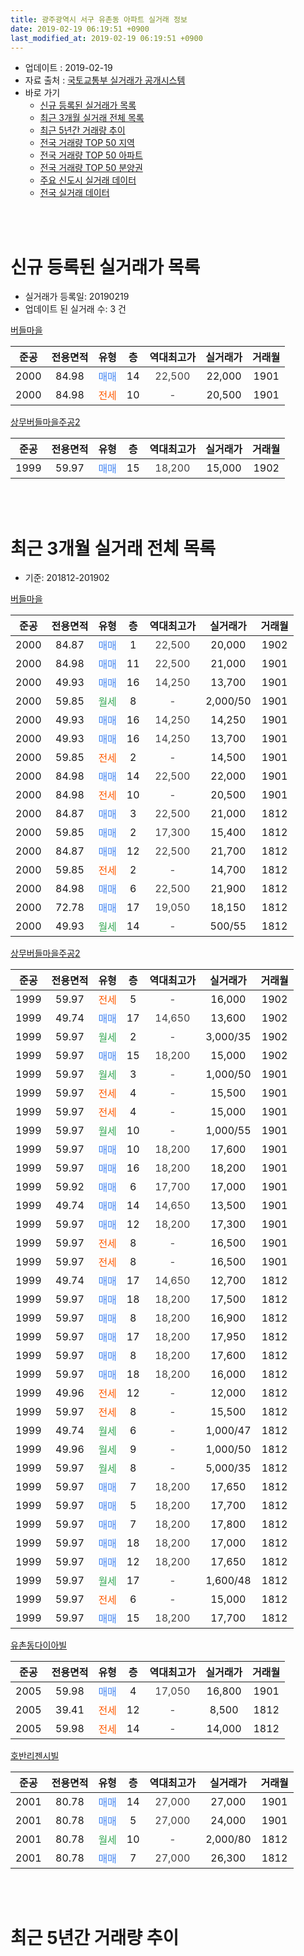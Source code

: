 ```yaml
---
title: 광주광역시 서구 유촌동 아파트 실거래 정보
date: 2019-02-19 06:19:51 +0900
last_modified_at: 2019-02-19 06:19:51 +0900
---
```


* 업데이트 : 2019-02-19
* 자료 출처 : [국토교통부 실거래가 공개시스템](http://rt.molit.go.kr)
* 바로 가기
    * [신규 등록된 실거래가 목록](#신규-등록된-실거래가-목록)
    * [최근 3개월 실거래 전체 목록](#최근-3개월-실거래-전체-목록)
    * [최근 5년간 거래량 추이](#최근-5년간-거래량-추이)
    * [전국 거래량 TOP 50 지역](https://ayogom.github.io/apt-trade-info/최근-3개월-전국에서-가장-거래가-많이-발생한-지역)
    * [전국 거래량 TOP 50 아파트](https://ayogom.github.io/apt-trade-info/최근-3개월-전국에서-가장-거래가-많이-발생한-아파트)
    * [전국 거래량 TOP 50 분양권](https://ayogom.github.io/apt-trade-info/최근-3개월-전국에서-가장-거래가-많이-발생한-분양권)
    * [주요 신도시 실거래 데이터](https://ayogom.github.io/apt-trade-info/주요-신도시)
    * [전국 실거래 데이터](https://ayogom.github.io/apt-trade-info/전국)
<br>
 
<br>

# 신규 등록된 실거래가 목록
* 실거래가 등록일: 20190219
* 업데이트 된 실거래 수: 3 건


[버들마을](https://search.naver.com/search.naver?query=%EA%B4%91%EC%A3%BC%EA%B4%91%EC%97%AD%EC%8B%9C+%EC%84%9C%EA%B5%AC+%EC%9C%A0%EC%B4%8C%EB%8F%99+%EB%B2%84%EB%93%A4%EB%A7%88%EC%9D%84)

|준공|전용면적|유형|층|역대최고가|실거래가|거래월|
|:---:|:---:|:---:|:---:|:---:|:---:|:---:|
|2000|84.98|<span style="color:#4285f3">매매</span>|14|<span style="color:#444444">22,500</span>|22,000|1901|
|2000|84.98|<span style="color:#ff5a00">전세</span>|10|<span style="color:#444444">-</span>|20,500|1901|

[상무버들마을주공2](https://search.naver.com/search.naver?query=%EA%B4%91%EC%A3%BC%EA%B4%91%EC%97%AD%EC%8B%9C+%EC%84%9C%EA%B5%AC+%EC%9C%A0%EC%B4%8C%EB%8F%99+%EC%83%81%EB%AC%B4%EB%B2%84%EB%93%A4%EB%A7%88%EC%9D%84%EC%A3%BC%EA%B3%B52)

|준공|전용면적|유형|층|역대최고가|실거래가|거래월|
|:---:|:---:|:---:|:---:|:---:|:---:|:---:|
|1999|59.97|<span style="color:#4285f3">매매</span>|15|<span style="color:#444444">18,200</span>|15,000|1902|


<br>
 
<br>

# 최근 3개월 실거래 전체 목록
* 기준: 201812-201902


[버들마을](https://search.naver.com/search.naver?query=%EA%B4%91%EC%A3%BC%EA%B4%91%EC%97%AD%EC%8B%9C+%EC%84%9C%EA%B5%AC+%EC%9C%A0%EC%B4%8C%EB%8F%99+%EB%B2%84%EB%93%A4%EB%A7%88%EC%9D%84)

|준공|전용면적|유형|층|역대최고가|실거래가|거래월|
|:---:|:---:|:---:|:---:|:---:|:---:|:---:|
|2000|84.87|<span style="color:#4285f3">매매</span>|1|<span style="color:#444444">22,500</span>|20,000|1902|
|2000|84.98|<span style="color:#4285f3">매매</span>|11|<span style="color:#444444">22,500</span>|21,000|1901|
|2000|49.93|<span style="color:#4285f3">매매</span>|16|<span style="color:#444444">14,250</span>|13,700|1901|
|2000|59.85|<span style="color:#34a853">월세</span>|8|<span style="color:#444444">-</span>|2,000/50|1901|
|2000|49.93|<span style="color:#4285f3">매매</span>|16|<span style="color:#444444">14,250</span>|14,250|1901|
|2000|49.93|<span style="color:#4285f3">매매</span>|16|<span style="color:#444444">14,250</span>|13,700|1901|
|2000|59.85|<span style="color:#ff5a00">전세</span>|2|<span style="color:#444444">-</span>|14,500|1901|
|2000|84.98|<span style="color:#4285f3">매매</span>|14|<span style="color:#444444">22,500</span>|22,000|1901|
|2000|84.98|<span style="color:#ff5a00">전세</span>|10|<span style="color:#444444">-</span>|20,500|1901|
|2000|84.87|<span style="color:#4285f3">매매</span>|3|<span style="color:#444444">22,500</span>|21,000|1812|
|2000|59.85|<span style="color:#4285f3">매매</span>|2|<span style="color:#444444">17,300</span>|15,400|1812|
|2000|84.87|<span style="color:#4285f3">매매</span>|12|<span style="color:#444444">22,500</span>|21,700|1812|
|2000|59.85|<span style="color:#ff5a00">전세</span>|2|<span style="color:#444444">-</span>|14,700|1812|
|2000|84.98|<span style="color:#4285f3">매매</span>|6|<span style="color:#444444">22,500</span>|21,900|1812|
|2000|72.78|<span style="color:#4285f3">매매</span>|17|<span style="color:#444444">19,050</span>|18,150|1812|
|2000|49.93|<span style="color:#34a853">월세</span>|14|<span style="color:#444444">-</span>|500/55|1812|

[상무버들마을주공2](https://search.naver.com/search.naver?query=%EA%B4%91%EC%A3%BC%EA%B4%91%EC%97%AD%EC%8B%9C+%EC%84%9C%EA%B5%AC+%EC%9C%A0%EC%B4%8C%EB%8F%99+%EC%83%81%EB%AC%B4%EB%B2%84%EB%93%A4%EB%A7%88%EC%9D%84%EC%A3%BC%EA%B3%B52)

|준공|전용면적|유형|층|역대최고가|실거래가|거래월|
|:---:|:---:|:---:|:---:|:---:|:---:|:---:|
|1999|59.97|<span style="color:#ff5a00">전세</span>|5|<span style="color:#444444">-</span>|16,000|1902|
|1999|49.74|<span style="color:#4285f3">매매</span>|17|<span style="color:#444444">14,650</span>|13,600|1902|
|1999|59.97|<span style="color:#34a853">월세</span>|2|<span style="color:#444444">-</span>|3,000/35|1902|
|1999|59.97|<span style="color:#4285f3">매매</span>|15|<span style="color:#444444">18,200</span>|15,000|1902|
|1999|59.97|<span style="color:#34a853">월세</span>|3|<span style="color:#444444">-</span>|1,000/50|1901|
|1999|59.97|<span style="color:#ff5a00">전세</span>|4|<span style="color:#444444">-</span>|15,500|1901|
|1999|59.97|<span style="color:#ff5a00">전세</span>|4|<span style="color:#444444">-</span>|15,000|1901|
|1999|59.97|<span style="color:#34a853">월세</span>|10|<span style="color:#444444">-</span>|1,000/55|1901|
|1999|59.97|<span style="color:#4285f3">매매</span>|10|<span style="color:#444444">18,200</span>|17,600|1901|
|1999|59.97|<span style="color:#4285f3">매매</span>|16|<span style="color:#444444">18,200</span>|18,200|1901|
|1999|59.92|<span style="color:#4285f3">매매</span>|6|<span style="color:#444444">17,700</span>|17,000|1901|
|1999|49.74|<span style="color:#4285f3">매매</span>|14|<span style="color:#444444">14,650</span>|13,500|1901|
|1999|59.97|<span style="color:#4285f3">매매</span>|12|<span style="color:#444444">18,200</span>|17,300|1901|
|1999|59.97|<span style="color:#ff5a00">전세</span>|8|<span style="color:#444444">-</span>|16,500|1901|
|1999|59.97|<span style="color:#ff5a00">전세</span>|8|<span style="color:#444444">-</span>|16,500|1901|
|1999|49.74|<span style="color:#4285f3">매매</span>|17|<span style="color:#444444">14,650</span>|12,700|1812|
|1999|59.97|<span style="color:#4285f3">매매</span>|18|<span style="color:#444444">18,200</span>|17,500|1812|
|1999|59.97|<span style="color:#4285f3">매매</span>|8|<span style="color:#444444">18,200</span>|16,900|1812|
|1999|59.97|<span style="color:#4285f3">매매</span>|17|<span style="color:#444444">18,200</span>|17,950|1812|
|1999|59.97|<span style="color:#4285f3">매매</span>|8|<span style="color:#444444">18,200</span>|17,600|1812|
|1999|59.97|<span style="color:#4285f3">매매</span>|18|<span style="color:#444444">18,200</span>|16,000|1812|
|1999|49.96|<span style="color:#ff5a00">전세</span>|12|<span style="color:#444444">-</span>|12,000|1812|
|1999|59.97|<span style="color:#ff5a00">전세</span>|8|<span style="color:#444444">-</span>|15,500|1812|
|1999|49.74|<span style="color:#34a853">월세</span>|6|<span style="color:#444444">-</span>|1,000/47|1812|
|1999|49.96|<span style="color:#34a853">월세</span>|9|<span style="color:#444444">-</span>|1,000/50|1812|
|1999|59.97|<span style="color:#34a853">월세</span>|8|<span style="color:#444444">-</span>|5,000/35|1812|
|1999|59.97|<span style="color:#4285f3">매매</span>|7|<span style="color:#444444">18,200</span>|17,650|1812|
|1999|59.97|<span style="color:#4285f3">매매</span>|5|<span style="color:#444444">18,200</span>|17,700|1812|
|1999|59.97|<span style="color:#4285f3">매매</span>|7|<span style="color:#444444">18,200</span>|17,800|1812|
|1999|59.97|<span style="color:#4285f3">매매</span>|18|<span style="color:#444444">18,200</span>|17,000|1812|
|1999|59.97|<span style="color:#4285f3">매매</span>|12|<span style="color:#444444">18,200</span>|17,650|1812|
|1999|59.97|<span style="color:#34a853">월세</span>|17|<span style="color:#444444">-</span>|1,600/48|1812|
|1999|59.97|<span style="color:#ff5a00">전세</span>|6|<span style="color:#444444">-</span>|15,000|1812|
|1999|59.97|<span style="color:#4285f3">매매</span>|15|<span style="color:#444444">18,200</span>|17,700|1812|


<script async src="//pagead2.googlesyndication.com/pagead/js/adsbygoogle.js"></script>
<!-- 기본 -->
<ins class="adsbygoogle"
     style="display:block"
     data-ad-client="ca-pub-2446590836940007"
     data-ad-slot="1659523306"
     data-ad-format="auto"
     data-full-width-responsive="true"></ins>
<script>
(adsbygoogle = window.adsbygoogle || []).push({});
</script>


[유촌동다이아빌](https://search.naver.com/search.naver?query=%EA%B4%91%EC%A3%BC%EA%B4%91%EC%97%AD%EC%8B%9C+%EC%84%9C%EA%B5%AC+%EC%9C%A0%EC%B4%8C%EB%8F%99+%EC%9C%A0%EC%B4%8C%EB%8F%99%EB%8B%A4%EC%9D%B4%EC%95%84%EB%B9%8C)

|준공|전용면적|유형|층|역대최고가|실거래가|거래월|
|:---:|:---:|:---:|:---:|:---:|:---:|:---:|
|2005|59.98|<span style="color:#4285f3">매매</span>|4|<span style="color:#444444">17,050</span>|16,800|1901|
|2005|39.41|<span style="color:#ff5a00">전세</span>|12|<span style="color:#444444">-</span>|8,500|1812|
|2005|59.98|<span style="color:#ff5a00">전세</span>|14|<span style="color:#444444">-</span>|14,000|1812|

[호반리젠시빌](https://search.naver.com/search.naver?query=%EA%B4%91%EC%A3%BC%EA%B4%91%EC%97%AD%EC%8B%9C+%EC%84%9C%EA%B5%AC+%EC%9C%A0%EC%B4%8C%EB%8F%99+%ED%98%B8%EB%B0%98%EB%A6%AC%EC%A0%A0%EC%8B%9C%EB%B9%8C)

|준공|전용면적|유형|층|역대최고가|실거래가|거래월|
|:---:|:---:|:---:|:---:|:---:|:---:|:---:|
|2001|80.78|<span style="color:#4285f3">매매</span>|14|<span style="color:#444444">27,000</span>|27,000|1901|
|2001|80.78|<span style="color:#4285f3">매매</span>|5|<span style="color:#444444">27,000</span>|24,000|1901|
|2001|80.78|<span style="color:#34a853">월세</span>|10|<span style="color:#444444">-</span>|2,000/80|1812|
|2001|80.78|<span style="color:#4285f3">매매</span>|7|<span style="color:#444444">27,000</span>|26,300|1812|


<br>
 
<br>

# 최근 5년간 거래량 추이


<div style="width:100%;">
    <canvas id="deal_progress" height="200"></canvas>
</div>

<script>
new Chart(document.getElementById("deal_progress"), {
    type: 'line',
    data: {
        labels: ['201402','201403','201404','201405','201406','201407','201408','201409','201410','201411','201412','201501','201502','201503','201504','201505','201506','201507','201508','201509','201510','201511','201512','201601','201602','201603','201604','201605','201606','201607','201608','201609','201610','201611','201612','201701','201702','201703','201704','201705','201706','201707','201708','201709','201710','201711','201712','201801','201802','201803','201804','201805','201806','201807','201808','201809','201810','201811','201812','201901','201902'],
        datasets: [{
            label: '매매',
            pointRadius: 1,
            data: [29, 20, 19, 10, 9, 16, 14, 20, 16, 10, 9, 25, 18, 31, 25, 10, 13, 11, 19, 20, 22, 14, 15, 9, 11, 10, 15, 12, 21, 17, 16, 19, 26, 15, 13, 10, 13, 9, 12, 22, 23, 11, 13, 19, 17, 19, 14, 15, 15, 27, 19, 18, 19, 12, 24, 34, 32, 16, 18, 13, 3],
            borderColor: "rgba(255, 201, 14, 1)",
            backgroundColor: "rgba(255, 201, 14, 0.5)",
            fill: false,
            lineTension: 0
        },{
            label: '전월세',
            pointRadius: 1,
            data: [11, 11, 9, 4, 7, 3, 7, 7, 4, 9, 7, 11, 6, 9, 3, 3, 7, 4, 11, 5, 11, 12, 9, 6, 7, 11, 6, 12, 9, 7, 9, 8, 8, 7, 5, 11, 9, 8, 9, 5, 8, 8, 9, 8, 9, 6, 2, 10, 7, 6, 8, 7, 6, 6, 13, 5, 10, 7, 12, 9, 2],
            borderColor: "rgba(0, 141, 185, 1)",
            backgroundColor: "rgba(0, 141, 185, 0.5)",
            fill: false,
            lineTension: 0
        }
        ]
    },
    options: {
        responsive: true,
        title: {
            display: false
        },
        tooltips: {
            mode: 'index',
            intersect: false
        },
        hover: {
            mode: 'nearest',
            intersect: true
        },
        scales: {
            xAxes: [{
                display: true,
                scaleLabel: {
                    display: true,
                    labelString: '년/월'
                }
            }],
            yAxes: [{
                display: true,
                ticks: {
                    suggestedMin: 0,
                },
                scaleLabel: {
                    display: true,
                    labelString: '실거래 수'
                }
            }]
        }
    }
});

</script>


<br>
 
<br>

